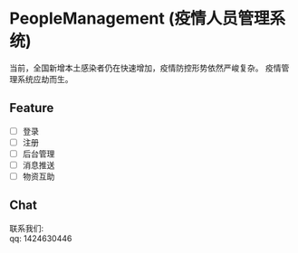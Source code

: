 # PeopleManagement (疫情人员管理系统)

当前，全国新增本土感染者仍在快速增加，疫情防控形势依然严峻复杂。
疫情管理系统应劫而生。

## Feature

- [ ] 登录
- [ ] 注册
- [ ] 后台管理
- [ ] 消息推送
- [ ] 物资互助

## Chat

联系我们:\
qq: 1424630446
